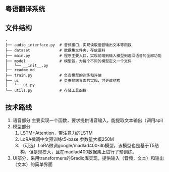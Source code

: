 
## 粤语翻译系统


## 文件结构


```text
.
├── audio_interface.py  # 音频接口，实现读取语音输出文本等函数
├── dataset             # 数据集文件夹，存放语料
├── main.py             # 程序主要入口，实现前端到输入模型到返回语音的全部功能
├── model               # 模型包，为每个不同的模型定义一个文件
│   └── __init__.py
├── readme.md           
├── train.py            # 负责模型的训练和评估
├── ui                  # 负责前端界面的实现，可更改结构
│   └── ui.py
└── utils.py            # 存储工具函数
```

## 技术路线

1. 语音部分 主要实现一个函数，要求提供语音输入，能提取文本输出（调用api）
2. 模型部分
    1. LSTM+Attention，带注意力的LSTM
    2. LoRA微调中文预训练t5-base,参数量大概250M
    3. （可选）LoRA微调google/madlad400-3b模型，该模型也是基于T5结构，但是规模大，且在madlad400数据集上进行了预训练。
3. UI部分，采用transformers的Gradio库实现，提供输入（音频，文本）和输出（文本）的简单界面